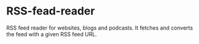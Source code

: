 # RSS-fead-reader
RSS feed reader for websites, blogs and podcasts. It fetches and converts the feed with a given RSS feed URL.

